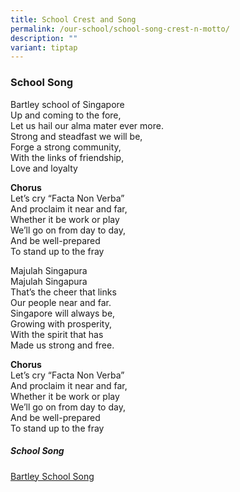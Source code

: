 ```yaml
---
title: School Crest and Song
permalink: /our-school/school-song-crest-n-motto/
description: ""
variant: tiptap
---
```

<h3>School Song</h3>
<p>Bartley school of Singapore
<br>Up and coming to the fore,
<br>Let us hail our alma mater ever more.
<br>Strong and steadfast we will be,
<br>Forge a strong community,
<br>With the links of friendship,
<br>Love and loyalty
<br>
</p>
<p><strong>Chorus</strong> 
<br>Let’s cry “Facta Non Verba”
<br>And proclaim it near and far,
<br>Whether it be work or play
<br>We’ll go on from day to day,
<br>And be well-prepared
<br>To stand up to the fray
<br>
</p>
<p>Majulah Singapura
<br>Majulah Singapura
<br>That’s the cheer that links
<br>Our people near and far.
<br>Singapore will always be,
<br>Growing with prosperity,
<br>With the spirit that has
<br>Made us strong and free.
<br>
</p>
<p><strong>Chorus</strong> 
<br>Let’s cry “Facta Non Verba”
<br>And proclaim it near and far,
<br>Whether it be work or play
<br>We’ll go on from day to day,
<br>And be well-prepared
<br>To stand up to the fray
<br>
</p>
<h5>School Song</h5>
<p><a href="https://www.youtube.com/watch?v=RZ9y5v5qYvY&amp;t=11s" rel="noopener noreferrer nofollow" target="_blank">Bartley School Song</a>
</p>